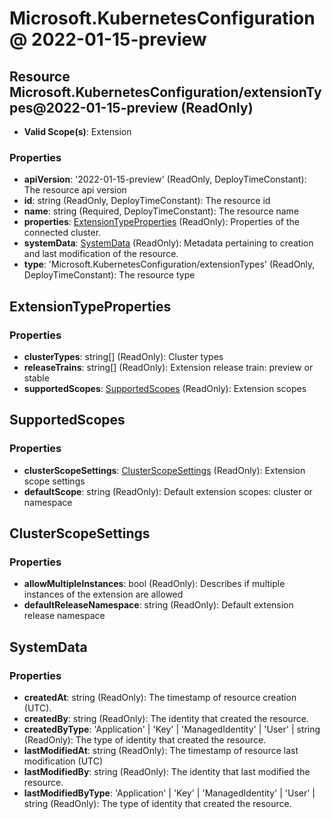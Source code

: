 # Microsoft.KubernetesConfiguration @ 2022-01-15-preview

## Resource Microsoft.KubernetesConfiguration/extensionTypes@2022-01-15-preview (ReadOnly)
* **Valid Scope(s)**: Extension
### Properties
* **apiVersion**: '2022-01-15-preview' (ReadOnly, DeployTimeConstant): The resource api version
* **id**: string (ReadOnly, DeployTimeConstant): The resource id
* **name**: string (Required, DeployTimeConstant): The resource name
* **properties**: [ExtensionTypeProperties](#extensiontypeproperties) (ReadOnly): Properties of the connected cluster.
* **systemData**: [SystemData](#systemdata) (ReadOnly): Metadata pertaining to creation and last modification of the resource.
* **type**: 'Microsoft.KubernetesConfiguration/extensionTypes' (ReadOnly, DeployTimeConstant): The resource type

## ExtensionTypeProperties
### Properties
* **clusterTypes**: string[] (ReadOnly): Cluster types
* **releaseTrains**: string[] (ReadOnly): Extension release train: preview or stable
* **supportedScopes**: [SupportedScopes](#supportedscopes) (ReadOnly): Extension scopes

## SupportedScopes
### Properties
* **clusterScopeSettings**: [ClusterScopeSettings](#clusterscopesettings) (ReadOnly): Extension scope settings
* **defaultScope**: string (ReadOnly): Default extension scopes: cluster or namespace

## ClusterScopeSettings
### Properties
* **allowMultipleInstances**: bool (ReadOnly): Describes if multiple instances of the extension are allowed
* **defaultReleaseNamespace**: string (ReadOnly): Default extension release namespace

## SystemData
### Properties
* **createdAt**: string (ReadOnly): The timestamp of resource creation (UTC).
* **createdBy**: string (ReadOnly): The identity that created the resource.
* **createdByType**: 'Application' | 'Key' | 'ManagedIdentity' | 'User' | string (ReadOnly): The type of identity that created the resource.
* **lastModifiedAt**: string (ReadOnly): The timestamp of resource last modification (UTC)
* **lastModifiedBy**: string (ReadOnly): The identity that last modified the resource.
* **lastModifiedByType**: 'Application' | 'Key' | 'ManagedIdentity' | 'User' | string (ReadOnly): The type of identity that created the resource.

